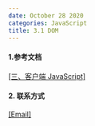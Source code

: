 ```yaml
---
date: October 28 2020
categories: JavaScript
title: 3.1 DOM
---
```


#### 1.参考文档

[[三、客户端 JavaScript]](https://web-oyster.github.io/2020/10/28/JavaScript/Tutorial/%E4%B8%89%E3%80%81%E5%AE%A2%E6%88%B7%E7%AB%AF%20JavaScript/)

#### 2. 联系方式

[[Email]](yuanmin8888@outlook.com)
